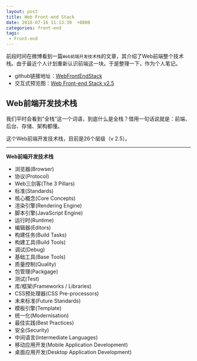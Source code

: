 ```yaml
---
layout: post
title: Web Front-end Stack
date: 2016-07-16 11:13:39  +0800
categories: front-end
tags:
 - Front-end
---
```

   前段时间在微博看到一篇`Web前端开发技术栈`的文章，其介绍了Web前端整个技术栈。由于最近个人计划重新认识前端这一块。于是整理一下，作为个人笔记。  

   * github链接地址：[WebFrontEndStack](https://github.com/unruledboy/WebFrontEndStack)
   * 交互式预览图：[Web Front-end Stack v2.5](https://rawgit.com/unruledboy/WebFrontEndStack/master/ux/WebFrontEndStack.htm?locale=zh-cn)  


## Web前端开发技术栈  
   我们平时会看到“全栈”这一个词语，到底什么是全栈？借用一句话说就是：前端、后台、存储、架构都懂。

   这个Web前端开发技术栈，目前是26个层级（v 2.5）。  

   ---  

**Web前端开发技术栈**  
* 浏览器(Browser)  
* 协议(Protocol)  
* Web三剑客(The 3 Pillars)  
* 标准(Standards)  
* 核心概念(Core Concepts)  
* 渲染引擎(Rendering Engine)  
* 脚本引擎(JavaScript Engine)  
* 运行时(Runtime)  
* 编辑器(Editors)  
* 构建任务(Build Tasks)  
* 构建工具(Build Tools)  
* 调试(Debug)  
* 基础工具(Base Tools)  
* 质量控制(Quality)  
* 包管理(Packgage)  
* 测试(Test)  
* 库/框架(Frameworks / Libraries)  
* CSS预处理器(CSS Pre-processors)  
* 未来标准(Future Standards)  
* 模板引擎(Template)  
* 统一化(Modernisation)  
* 最佳实践(Best Practices)  
* 安全(Security)  
* 中间语言(Intermediate Languages)  
* 移动应用开发(Mobile Application Development)  
* 桌面应用开发(Desktop Application Development)  
